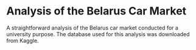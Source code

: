 # Analysis of the Belarus Car Market

A straightforward analysis of the Belarus car market conducted for a university purpose. The database used for this analysis was downloaded from Kaggle.
